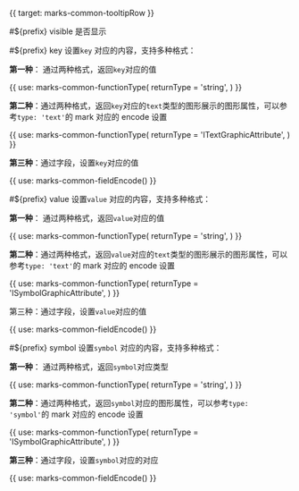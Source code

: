 {{ target: marks-common-tooltipRow }}

#${prefix} visible
是否显示

#${prefix} key
设置`key` 对应的内容，支持多种格式：

**第一种**： 通过两种格式，返回`key`对应的值

{{ use: marks-common-functionType(
  returnType = 'string',
) }}

**第二种**：通过两种格式，返回`key`对应的`text`类型的图形展示的图形属性，可以参考`type: 'text'`的 mark 对应的 encode 设置

{{ use: marks-common-functionType(
  returnType = 'ITextGraphicAttribute',
) }}

**第三种**：通过字段，设置`key`对应的值

{{ use: marks-common-fieldEncode() }}

#${prefix} value
设置`value` 对应的内容，支持多种格式：

**第一种**： 通过两种格式，返回`value`对应的值

{{ use: marks-common-functionType(
  returnType = 'string',
) }}

**第二种**：通过两种格式，返回`value`对应的`text`类型的图形展示的图形属性，可以参考`type: 'text'`的 mark 对应的 encode 设置

{{ use: marks-common-functionType(
  returnType = 'ISymbolGraphicAttribute',
) }}

第三种：通过字段，设置`value`对应的值

{{ use: marks-common-fieldEncode() }}

#${prefix} symbol
设置`symbol` 对应的内容，支持多种格式：

**第一种**： 通过两种格式，返回`symbol`对应类型

{{ use: marks-common-functionType(
  returnType = 'string',
) }}

**第二种**：通过两种格式，返回`symbol`对应的图形属性，可以参考`type: 'symbol'`的 mark 对应的 encode 设置

{{ use: marks-common-functionType(
  returnType = 'ISymbolGraphicAttribute',
) }}

**第三种**：通过字段，设置`symbol`对应的对应

{{ use: marks-common-fieldEncode() }}
